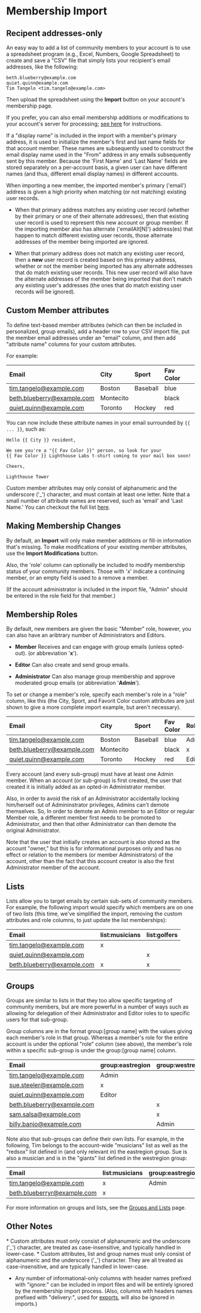 # Membership Import

## Recipent addresses-only

An easy way to add a list of community members to your account is to use a
spreadsheet program (e.g., Excel, Numbers, Google Spreadsheet) to
create and save a "CSV" file that simply lists your recipient's email
addresses, like the following:

```
beth.blueberry@example.com
quiet.quinn@example.com
Tim Tangelo <tim.tangelo@example.com>
```

Then upload the spreadsheet using the **Import** button on your
account's membership page.

<span class="adv">  <!-- START ADVANCED -->

If you prefer, you can also email membership additions or
modifications to your account's server for processing; [see
here](./emailactions?[LINK-QARGS-DOC]) for instructions.

</span>  <!-- END ADVANCED -->

<span class="support">  <!-- START SUPPOR -->

If a "display name" is included in the import with a member's primary
address, it is used to initialize the member's first and last name
fields for that account member.  These names are subsequently used to
construct the email display name used in the "From" address in any
emails subsequently sent by this member.  Because the 'First Name' and
'Last Name' fields are stored separately on a per-account basis, a given
user can have different names (and thus, different email display
names) in different accounts.

</span>  <!-- END ADVANCED -->

<span class="support">  <!-- START SUPPORT -->

When importing a new member, the imported member's primary ('email')
address is given a high priority when matching (or not matching)
existing user records.

* When that primary address matches any existing user record (whether
  by their primary or one of their alternate addresses), then that
  existing user record is used to represent this new account or group
  member.  If the importing member also has alternate
  ('emailAlt[N]') address(es) that happen to match different
  existing user records, those alternate addresses of the member being
  imported are ignored.

* When that primary address does not match any existing user record,
  then a **new** user record is created based on this primary address,
  whether or not the member being imported has any alternate addresses
  that do match existing user records.  This new user record will also
  have the alternate addresses of the member being imported that don't
  match any existing user's addresses (the ones that do match existing
  user records will be ignored).

</span>  <!-- END SUPPORT -->


## Custom Member attributes

To define text-based member attributes (which can then be included in
personalized, group emails), add a header row to your CSV import file,
put the member email addresses under an "email" column, and then add
"attribute name" columns for your custom attributes.

For example:

| Email                       | City       | Sport      | Fav Color      |
|:----------------------------|:-----------|:-----------|:---------------|
|tim.tangelo@example.com      | Boston     | Baseball   | blue           |
|beth.blueberry@example.com   | Montecito  |            | black          |
|quiet.quinn@example.com      | Toronto    | Hockey     | red            |

You can now include these attribute names in your email surrounded by 
```{{  ... }}```, 
such as:

```
Hello {{ City }} resident,

We see you're a "{{ Fav Color }}" person, so look for your
{{ Fav Color }} Lighthouse Labs t-shirt coming to your mail box soon!

Cheers,

Lighthouse Tower
```

Custom member attributes may only consist of alphanumeric and the
underscore ('_') character, and must contain at least one letter. Note
that a small number of attribute names are reserved, such as 'email'
and 'Last Name.'  You can checkout the full list
[here](./reservedatts?[LINK-QARGS-DOC]).


## Making Membership Changes

By default, an **Import** will only make member additions or fill-in
information that's missing.  To make modifications of your existing
member attributes, use the **Import Modifications** button.

<span class="free">   <!-- START Free ONLY -->

Also, the 'role' column can optionally be included to modify
membership status of your community members.  Those with 'x'
indicate a continuing member, or an empty field is used to a remove a
member.

(If the account administrator is included in the import file, "Admin"
should be entered in the role field for that member.)

</span>   <!-- END Free ONLY -->


<span class="sub g4s">   <!-- START GROUPVINE -->

## Membership Roles

By default, new members are given the basic "Member" role, however, you
can also have an aribtrary number of Administrators and Editors.

* **Member** Receives and can engage with group emails (unless opted-out).
  (or abbreviation '**x**').

* **Editor**  Can also create and send group emails.

* **Administrator** Can also manage group membership and approve moderated
  group emails (or abbreviation '**Admin**').

To set or change a member's role, specify each member's role in a
"role" column, like this (the City, Sport, and Favorit Color custom
attributes are just shown to give a more complete import example, but
aren't necessary).


| Email                       | City       | Sport      | Fav Color      |  Role   |
|:----------------------------|:-----------|:-----------|:---------------|:--------|
|tim.tangelo@example.com      | Boston     | Baseball   | blue           | Admin   |
|beth.blueberry@example.com   | Montecito  |            | black          |   x     |
|quiet.quinn@example.com      | Toronto    | Hockey     | red            | Editor  |

</span>

<span class="adv" id="admin-members">  <!-- START ADVANCED -->

Every account (and every sub-group) must have at least one Admin
member.  When an account (or sub-group) is first created, the user
that created it is initially added as an opted-in Administrator
member.

Also, in order to avoid the risk of an Administrator accidentally
locking him/herself out of Admininstrator privileges, Admins can't
demote themselves.  So, In order to demote an Admin member to an
Editor or regular Member role, a different member first needs to be
promoted to Administrator, and then that other Administrator can then
demote the original Administrator.

</span>

<span class="support">  <!-- START SUPPORT -->

Note that the user that initially creates an account is also stored as
the account "owner," but this is for informational purposes only and
has no effect or relation to the members (or member Administrators) of
the account, other than the fact that this account creator is also the
first Administrator member of the account.

</span>

<span class="sub g4s">   <!-- START GROUPVINE -->

## Lists

Lists allow you to target emails by certain sub-sets of community members.
For example, the following import would specify which members are on
one of two lists (this time, we've simplified the import, removing the
custom attributes and role columns, to just update the list
memberships):


| Email                       | list:musicians | list:golfers  |
|:----------------------------|:---------------|:--------------|
|tim.tangelo@example.com      | x              |               |
|quiet.quinn@example.com      |                | x             |
|beth.blueberry@example.com   | x              | x             |

</span>

<span class="sub g4s">   <!-- START GROUPVINE -->

## Groups

Groups are similar to lists in that they too allow specific targeting
of community members, but are more powerful in a number of ways such 
as allowing for delegation of their Administrator and Editor roles to
to specific users for that sub-group. 

Group columns are in the format group:[group name] with the values
giving each member's role in that group.  Whereas a member's role for
the entire account is under the optional "role" column (see above),
the member's role within a specific sub-group is under the 
group:[group name] column.

| Email                       | group:eastregion | group:westregion |
|:----------------------------|:-----------------|:-----------------|
|tim.tangelo@example.com      |  Admin           |                  |
|sue.steeler@example.com      |  x               |                  |
|quiet.quinn@example.com      |  Editor          |                  |
|beth.blueberry@example.com   |                  | x                |
|sam.salsa@example.com        |                  | x                |
|billy.banjo@example.com      |                  | Admin            |

Note also that sub-groups can define their own lists.
For example, in the following, Tim belongs to the
account-wide "musicians" list as well as the "redsox" list defined in
(and only relevant in) the eastregion group.  Sue is also a musician
and is in the "giants" list defined in the westregion group:

| Email                       | list:musicians | group:eastregion | list:redsox    | group:westregion | list:giants    |
|:----------------------------|:---------------|:-----------------|:---------------|:-----------------|:---------------|
|tim.tangelo@example.com      | x              |  Admin           | x              |                  | x              |
|beth.blueberryr@example.com  | x              |                  |                | x                | x              |

For more information on groups and lists, see the [Groups and
Lists](./lists_groups?[LINK-QARGS-DOC]) page.

</span>   <!-- END GROUPVINE -->


## Other Notes

<span class="free">
* Custom attributes must only consist of alphanumeric and the
  underscore ('_') character, are treated as case-insensitive, and
  typically handled in lower-case.
</span>

<span class="sub g4s">
* Custom attributes, list and group names must only consist of
  alphanumeric and the underscore ('_') character.  They are all
  treated as case-insensitive, and are typically handled in
  lower-case.
</span>

* Any number of informational-only columns with header names prefixed
  with "ignore:" can be included in import files and will be
  entirely ignored by the membership import process.  (Also, columns
  with headers names prefixed with "delivery:", used for
  [exports](./exporting?[LINK-QARGS-DOC]), will also be ignored in
  imports.)
  
  